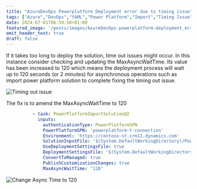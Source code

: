 ```yaml
---
title: "AzureDevOps Powerplatform Deployment error due to timing issue"
tags: ["Azure","DevOps","YAML","Power Platform","Import","Timing Issue"]
date: 2024-07-01T06:59:50+01:00
featured_image: '/posts/images/AzureDevOps-powerplatform-deployment_error_timingIssue/ChangeAsyncTime_to_120.PNG'
omit_header_text: true
draft: false
---
```


If it takes too long to deploy the solution, time out issues might occur. In this instance consider checking and updating the MaxAsyncWaitTime. Its value has been increased to 120 which means the deployment process will wait up to 120 seconds (or 2 minutes) for asynchronous operations such as import power platform solution to complete fixing the timing out issue.

![Timing out issue](../images/AzureDevOps-powerplatform-deployment_error_timingIssue/PAppsTimeout.PNG)

The fix is to amend the MaxAsyncWaitTime to 120

```yml
          - task: PowerPlatformImportSolution@2
            inputs:
              authenticationType: PowerPlatformSPN
              PowerPlatformSPN: 'powerplatform-t-connection'
              Environment: 'https://contoso-st.crm11.dynamics.com'
              SolutionInputFile: '$(System.DefaultWorkingDirectory)/PowerPlatformSolution/$(SolutionName)_Managed.zip'
              UseDeploymentSettingsFile: true
              DeploymentSettingsFile: '$(System.DefaultWorkingDirectory)/PowerPlatformSolution/settings-test.json'
              ConvertToManaged: true
              PublishCustomizationChanges: true
              MaxAsyncWaitTime: "120"
```

![Change Async Time to 120](../images/AzureDevOps-powerplatform-deployment_error_timingIssue/ChangeAsyncTime_to_120.PNG)